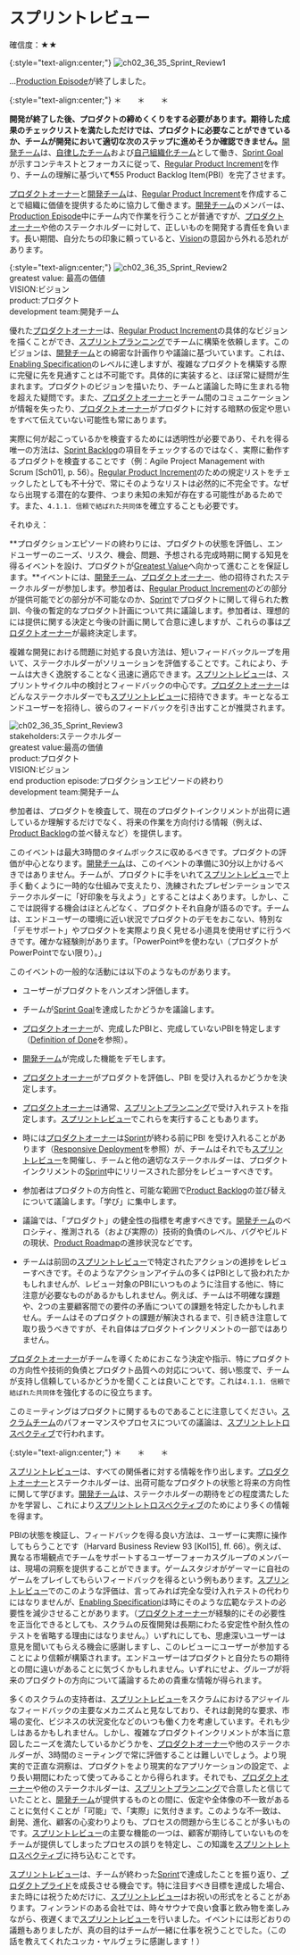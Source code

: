 # スプリントレビュー

確信度：★★

{:style="text-align:center;"}
![ch02_36_35_Sprint_Review1](Images/ch02_36_35_Sprint_Review1.png)<br>


...[Production Episode](https://sites.google.com/a/scrumplop.org/published-patterns/value-stream/production-episode)が終了しました。

{:style="text-align:center;"}
＊　　＊　　＊

**開発が終了した後、プロダクトの締めくくりをする必要があります。期待した成果のチェックリストを満たしただけでは、プロダクトに必要なことができているか、チームが開発において適切な次のステップに進めそうか確認できません。**[開発チーム](ch02_14_14_Development_Team.md)は、​[自律したチーム](ch02_16_16_Autonomous_Team.md)および[自己組織化チーム](ch02_17_17_Self_Organizing_Team.md)として働き、​[Sprint Goal](https://sites.google.com/a/scrumplop.org/published-patterns/value-stream/sprint-goal)が示すコンテキストとフォーカスに従って、[Regular Product Increment](https://sites.google.com/a/scrumplop.org/published-patterns/value-stream/regular-product-increment)を作り、チームの理解に基づいて¶55 Product Backlog Item(PBI）を完了させます。

[プロダクトオーナー](ch02_11_11_Product_Owner.md)と[開発チーム](ch02_14_14_Development_Team.md)は、[Regular Product Increment](https://sites.google.com/a/scrumplop.org/published-patterns/value-stream/regular-product-increment)を作成することで組織に価値を提供するために協力して働きます。[開発チーム](ch02_14_14_Development_Team.md)のメンバーは、[Production Episode](https://sites.google.com/a/scrumplop.org/published-patterns/value-stream/production-episode)中にチーム内で作業を行うことが普通ですが、[プロダクトオーナー](ch02_11_11_Product_Owner.md)や他のステークホルダーに対して、正しいものを開発する責任を負います。長い期間、自分たちの印象に頼っていると、[Vision](https://sites.google.com/a/scrumplop.org/published-patterns/value-stream/vision)​の意図から外れる恐れがあります。

{:style="text-align:center;"}
![ch02_36_35_Sprint_Review2](Images/ch02_36_35_Sprint_Review2.png)<br>
greatest value: 最高の価値<br>VISION:ビジョン<br>product:プロダクト<br>development team:開発チーム

優れた[プロダクトオーナー](ch02_11_11_Product_Owner.md)は、[Regular Product Increment](https://sites.google.com/a/scrumplop.org/published-patterns/value-stream/regular-product-increment)の具体的なビジョンを描くことができ、[スプリントプランニング](ch02_25_24_Sprint_Planning.md)でチームに構築を依頼します。このビジョンは、[開発チーム](ch02_14_14_Development_Team.md)との綿密な計画作りや議論に基づいています。これは、[Enabling Specification](https://sites.google.com/a/scrumplop.org/published-patterns/value-stream/product-backlog/enabling-specification)のレベルに達しますが、複雑なプロダクトを構築する際に完璧に先を見通すことは不可能です。具体的に実装すると、ほぼ常に疑問が生まれます。プロダクトのビジョンを描いたり、チームと議論した時に生まれる物を超えた疑問です。また、[プロダクトオーナー](ch02_11_11_Product_Owner.md)とチーム間のコミュニケーションが情報を失ったり、[プロダクトオーナー](ch02_11_11_Product_Owner.md)がプロダクトに対する暗黙の仮定や思いをすべて伝えていない可能性も常にあります。

実際に何が起こっているかを検査するためには透明性が必要であり、それを得る唯一の方法は、[Sprint Backlog](https://sites.google.com/a/scrumplop.org/published-patterns/value-stream/sprint-backlog)の項目をチェックするのではなく、実際に動作するプロダクトを検査することです（例：Agile Project Management with Scrum [Sch01], p. 56）。[Regular Product Increment](https://sites.google.com/a/scrumplop.org/published-patterns/value-stream/regular-product-increment)のための規定リストをチェックしたとしても不十分で、常にそのようなリストは必然的に不完全です。なぜなら出現する潜在的な要件、つまり未知の未知が存在する可能性があるためです。また、`4.1.1. 信頼で結ばれた共同体`を確立することも必要です。

それゆえ：

**プロダクションエピソードの終わりには、プロダクトの状態を評価し、エンドユーザーのニーズ、リスク、機会、問題、予想される完成時期に関する知見を得るイベントを設け、プロダクトが[Greatest Value](https://sites.google.com/a/scrumplop.org/published-patterns/value-stream/greatest-value)へ向かって進むことを保証します。**イベントには、[開発チーム](ch02_14_14_Development_Team.md)、[プロダクトオーナー](ch02_11_11_Product_Owner.md)、他の招待されたステークホルダーが参加します。参加者は、[Regular Product Increment](https://sites.google.com/a/scrumplop.org/published-patterns/value-stream/regular-product-increment)のどの部分が提供可能でどの部分が不可能なのか、​[Sprint](https://sites.google.com/a/scrumplop.org/published-patterns/value-stream/sprint)でプロダクトに関して得られた教訓、今後の暫定的なプロダクト計画について共に議論します。参加者は、理想的には提供に関する決定と今後の計画に関して合意に達しますが、これらの事は[プロダクトオーナー](ch02_11_11_Product_Owner.md)が最終決定します。

複雑な開発における問題に対処する良い方法は、短いフィードバックループを用いて、ステークホルダーがソリューションを評価することです。これにより、チームは大きく逸脱することなく迅速に適応できます。[スプリントレビュー](ch02_36_35_Sprint_Review.md)は、スプリントサイクル中の検討とフィードバックの中心です。[プロダクトオーナー](ch02_11_11_Product_Owner.md)はどんなステークホルダーでも[スプリントレビュー](ch02_36_35_Sprint_Review.md)に招待できます。キーとなるエンドユーザーを招待し、彼らのフィードバックを引き出すことが推奨されます。

![ch02_36_35_Sprint_Review3](Images/ch02_36_35_Sprint_Review3.png)<br>
stakeholders:ステークホルダー<br>greatest value:最高の価値<br>product:プロダクト<br>VISION:ビジョン<br>end production episode:プロダクションエピソードの終わり<br>development team:開発チーム

参加者は、プロダクトを検査して、現在のプロダクトインクリメントが出荷に適しているか理解するだけでなく、将来の作業を方向付ける情報（例えば、[Product Backlog](https://sites.google.com/a/scrumplop.org/published-patterns/value-stream/product-backlog)の並べ替えなど）を提供します。

このイベントは最大3時間のタイムボックスに収めるべきです。プロダクトの評価が中心となります。[開発チーム](ch02_14_14_Development_Team.md)は、このイベントの準備に30分以上かけるべきではありません。チームが、プロダクトに手をいれて[スプリントレビュー](ch02_36_35_Sprint_Review.md)で上手く動くように一時的な仕組みで支えたり、洗練されたプレゼンテーションでステークホルダーに「好印象を与えよう」とすることはよくあります。しかし、ここでは説得する機会はほとんどなく、プロダクトそれ自身が語るのです。チームは、エンドユーザーの環境に近い状況でプロダクトのデモをおこない、特別な「デモサポート」やプロダクトを実際より良く見せる小道具を使用せずに行うべきです。確かな経験則があります。「PowerPoint®を使わない（プロダクトがPowerPointでない限り）。」

このイベントの一般的な活動には以下のようなものがあります。

* ユーザーがプロダクトをハンズオン評価します。

* チームが[Sprint Goal](https://sites.google.com/a/scrumplop.org/published-patterns/value-stream/sprint-goal)を達成したかどうかを議論します。

* [プロダクトオーナー](ch02_11_11_Product_Owner.md)が、完成したPBIと、完成していないPBIを特定します（[Definition of Done](https://sites.google.com/a/scrumplop.org/published-patterns/value-stream/definition-of-done)を参照）。

* [開発チーム](ch02_14_14_Development_Team.md)が完成した機能をデモします。

* [プロダクトオーナー](ch02_11_11_Product_Owner.md)がプロダクトを評価し、PBI を受け入れるかどうかを決定します。

* [プロダクトオーナー](ch02_11_11_Product_Owner.md)は通常、[スプリントプランニング](ch02_25_24_Sprint_Planning.md)で受け入れテストを指定します。[スプリントレビュー](ch02_36_35_Sprint_Review.md)でこれらを実行することもあります。

* 時には[プロダクトオーナー](ch02_11_11_Product_Owner.md)は[Sprint](https://sites.google.com/a/scrumplop.org/published-patterns/value-stream/sprint)が終わる前にPBI を受け入れることがあります（[Responsive Deployment](https://sites.google.com/a/scrumplop.org/published-patterns/value-stream/responsive-deployment)​を参照）が、チームはそれでも[スプリントレビュー](ch02_36_35_Sprint_Review.md)を開催し、チームと他の適切なステークホルダーは、プロダクトインクリメントの[Sprint](https://sites.google.com/a/scrumplop.org/published-patterns/value-stream/sprint)中にリリースされた部分をレビューすべきです。

* 参加者はプロダクトの方向性と、可能な範囲で[Product Backlog](https://sites.google.com/a/scrumplop.org/published-patterns/value-stream/product-backlog)の並び替えについて議論します。「学び」に集中します。

* 議論では、「プロダクト」の健全性の指標を考慮すべきです。[開発チーム](ch02_14_14_Development_Team.md)のベロシティ、推測される（および実際の）技術的負債のレベル、バグやビルドの現状、[Product Roadmap](https://sites.google.com/a/scrumplop.org/published-patterns/value-stream/release-plan/product-roadmap)の進捗状況などです。

* チームは前回の[スプリントレビュー](ch02_36_35_Sprint_Review.md)で特定されたアクションの進捗をレビューすべきです。そのようなアクションアイテムの多くはPBIとして扱われたかもしれませんが、レビュー対象のPBIにいつものように注目する他に、特に注意が必要なものがあるかもしれません。例えば、チームは不明確な課題や、2つの主要顧客間での要件の矛盾についての課題を特定したかもしれません。チームはそのプロダクトの課題が解決されるまで、引き続き注意して取り扱うべきですが、それ自体はプロダクトインクリメントの一部ではありません。

[プロダクトオーナー](ch02_11_11_Product_Owner.md)がチームを導くためにおこなう決定や指示、特にプロダクトの方向性や技術的負債とプロダクト品質への対応について、弱い態度で、チームが支持し信頼しているかどうかを聞くことは良いことです。これは`4.1.1. 信頼で結ばれた共同体`を強化するのに役立ちます。

このミーティングはプロダクトに関するものであることに注意してください。[スクラムチーム](ch02_07_7_Scrum_Team.md)のパフォーマンスやプロセスについての議論は、[スプリントレトロスペクティブ](ch02_37_36_Sprint_Retrospective.md)​で行われます。

{:style="text-align:center;"}
＊　　＊　　＊

[スプリントレビュー](ch02_36_35_Sprint_Review.md)は、すべての関係者に対する情報を作り出します。[プロダクトオーナー](ch02_11_11_Product_Owner.md)とステークホルダーは、出荷可能なプロダクトの状態と将来の方向性に関して学びます。[開発チーム](ch02_14_14_Development_Team.md)は、ステークホルダーの期待をどの程度満たしたかを学習し、これにより[スプリントレトロスペクティブ](ch02_37_36_Sprint_Retrospective.md)のためにより多くの情報を得ます。

PBIの状態を検証し、フィードバックを得る良い方法は、ユーザーに実際に操作してもらうことです（Harvard Business Review 93 [Kol15], ff. 66）。例えば、異なる市場観点でチームをサポートするユーザーフォーカスグループのメンバーは、現場の洞察を提供することができます。ゲームスタジオがゲーマーに自社のゲームをプレイしてもらいフィードバックを得るという例もあります。[スプリントレビュー](ch02_36_35_Sprint_Review.md)でのこのような評価は、言ってみれば完全な受け入れテストの代わりにはなりませんが、[Enabling Specification](https://sites.google.com/a/scrumplop.org/published-patterns/value-stream/product-backlog/enabling-specification)は時にそのような広範なテストの必要性を減少させることがあります。（[プロダクトオーナー](ch02_11_11_Product_Owner.md)が経験的にその必要性を正当化できるとしても、スクラムの反復開発は長期にわたる安定性や耐久性のテストを省略する理由にはなりません。）いずれにしても、思慮深いユーザーは意見を聞いてもらえる機会に感謝しますし、このレビューにユーザーが参加することにより信頼が構築されます。エンドユーザーはプロダクトと自分たちの期待との間に違いがあることに気づくかもしれません。いずれにせよ、グループが将来のプロダクトの方向について議論するための貴重な情報が得られます。

多くのスクラムの支持者は、[スプリントレビュー](ch02_36_35_Sprint_Review.md)をスクラムにおけるアジャイルなフィードバックの主要なメカニズムと見なしており、それは創発的な要求、市場の変化、ビジネスの状況変化などのいつも働く力を考慮しています。それも少しはあるかもしれません。しかし、複雑なプロダクトインクリメントが本当に意図したニーズを満たしているかどうかを、[プロダクトオーナー](ch02_11_11_Product_Owner.md)や他のステークホルダーが、3時間のミーティングで常に評価することは難しいでしょう。より現実的で正直な洞察は、プロダクトをより現実的なアプリケーションの設定で、より長い期間にわたって使ってみることから得られます。それでも、[プロダクトオーナー](ch02_11_11_Product_Owner.md)や他のステークホルダーは、[スプリントプランニング](ch02_25_24_Sprint_Planning.md)で合意したと信じていたことと、[開発チーム](ch02_14_14_Development_Team.md)が提供するものとの間に、仮定や全体像の不一致があることに気付くことが「可能」で、「実際」に気付きます。このような不一致は、創発、進化、顧客の心変わりよりも、プロセスの問題から生じることが多いものです。[スプリントレビュー](ch02_36_35_Sprint_Review.md)の主要な機能の一つは、顧客が期待していないものをチームが提供してしまったプロセスの誤りを特定し、この知識を[スプリントレトロスペクティブ](ch02_37_36_Sprint_Retrospective.md)に持ち込むことです。

[スプリントレビュー](ch02_36_35_Sprint_Review.md)は、チームが終わった[Sprint](https://sites.google.com/a/scrumplop.org/published-patterns/value-stream/sprint)で達成したことを振り返り、​[プロダクトプライド](ch02_39_38_Product_Pride.md)を成長させる機会です。特に注目すべき目標を達成した場合、また時には祝うためだけに、[スプリントレビュー](ch02_36_35_Sprint_Review.md)はお祝いの形式をとることがあります。フィンランドのある会社では、時々サウナで良い食事と飲み物を楽しみながら、夜遅くまで[スプリントレビュー](ch02_36_35_Sprint_Review.md)を行いました。イベントには形どおりの議題もありましたが、真の目的はチームが一緒に仕事を祝うことでした。（この話を教えてくれたユッカ・ヤルヴェラに感謝します！）


